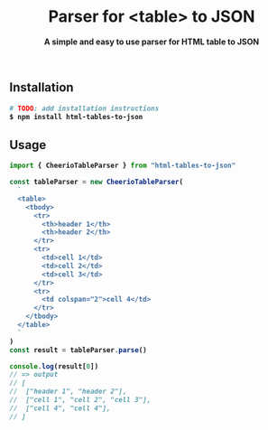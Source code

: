 <div align="center">
	<h1>Parser for &lttable&gt to JSON</h1>
	<p>
		<b>A simple and easy to use parser for HTML table to JSON
	</p>
	<br />
</div>

## Installation

```sh
# TODO: add installation instructions
$ npm install html-tables-to-json
```

## Usage

```ts
import { CheerioTableParser } from "html-tables-to-json"

const tableParser = new CheerioTableParser(
  `
  <table>
    <tbody>
      <tr>
        <th>header 1</th>
        <th>header 2</th>
      </tr>
      <tr>
        <td>cell 1</td>
        <td>cell 2</td>
        <td>cell 3</td>
      </tr>
      <tr>
        <td colspan="2">cell 4</td>
      </tr>
    </tbody>
  </table>
  `
)
const result = tableParser.parse()

console.log(result[0])
// => output
// [
//  ["header 1", "header 2"],
//  ["cell 1", "cell 2", "cell 3"],
//  ["cell 4", "cell 4"],
// ]
```
